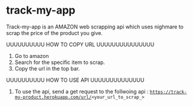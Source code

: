 # track-my-app

Track-my-app is an AMAZON web scrapping api which uses nighmare to scrap the price of the product you give.

 UUUUUUUUUU HOW TO COPY URL UUUUUUUUUUUUUUU

1. Go to amazon
2. Search for the specific item to scrap.
3. Copy the url in the top bar.

UUUUUUUUUU HOW TO USE API UUUUUUUUUUUUUU

1. To use the api, send a get request to the follwoing api : <code>https://track-my-product.herokuapp.com/url/<your_url_to_scrap_></code>
